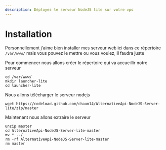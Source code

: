 ```yaml
---
description: Déployez le serveur NodeJS lite sur votre vps
---
```


# Installation

Personnellement j'aime bien installer mes serveur web ici dans ce répertoire `/var/www/` mais vous pouvez le mettre ou vous voulez, il faudra juste

Pour commencer nous allons créer le répertoire qui va accueillir notre serveur 

```text
cd /var/www/
mkdir launcher-lite
cd launcher-lite
```

Nous allons télécharger le serveur nodejs 

```text
wget https://codeload.github.com/chaun14/AlternativeApi-NodeJS-Server-lite/zip/master
```

Maintenant nous allons extraire le serveur

```text
unzip master
cd AlternativeApi-NodeJS-Server-lite-master
mv * ../
rm -rf AlternativeApi-NodeJS-Server-lite-master
rm master
```

